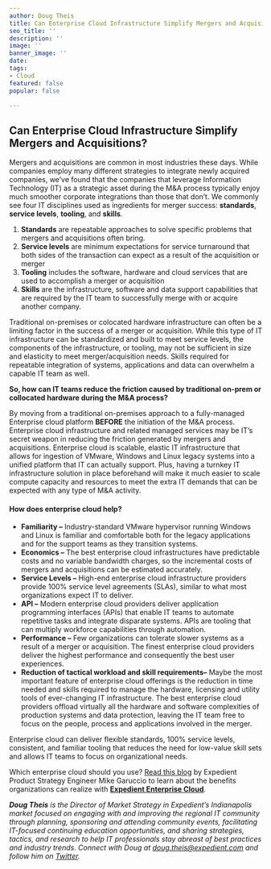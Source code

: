 ```yaml
---
author: Doug Theis
title: Can Enterprise Cloud Infrastructure Simplify Mergers and Acquisitions?
seo_title: ''
description: ''
image: ''
banner_image: ''
date: 
tags:
- Cloud
featured: false
popular: false

---
```

## Can Enterprise Cloud Infrastructure Simplify Mergers and Acquisitions?

Mergers and acquisitions are common in most industries these days. While companies employ many different strategies to integrate newly acquired companies, we’ve found that the companies that leverage Information Technology (IT) as a strategic asset during the M&A process typically enjoy much smoother corporate integrations than those that don’t. We commonly see four IT disciplines used as ingredients for merger success: **standards**, **service levels**, **tooling**, and **skills**.

1. **Standards** are repeatable approaches to solve specific problems that mergers and acquisitions often bring.
2. **Service levels** are minimum expectations for service turnaround that both sides of the transaction can expect as a result of the acquisition or merger
3. **Tooling** includes the software, hardware and cloud services that are used to accomplish a merger or acquisition
4. **Skills** are the infrastructure, software and data support capabilities that are required by the IT team to successfully merge with or acquire another company.

Traditional on-premises or colocated hardware infrastructure can often be a limiting factor in the success of a merger or acquisition. While this type of IT infrastructure can be standardized and built to meet service levels, the components of the infrastructure, or tooling, may not be sufficient in size and elasticity to meet merger/acquisition needs. Skills required for repeatable integration of systems, applications and data can overwhelm a capable IT team as well.

**So, how can IT teams reduce the friction caused by traditional on-prem or collocated hardware during the M&A process?**

By moving from a traditional on-premises approach to a fully-managed Enterprise cloud platform **BEFORE** the initiation of the M&A process. Enterprise cloud infrastructure and related managed services may be IT’s secret weapon in reducing the friction generated by mergers and acquisitions. Enterprise cloud is scalable, elastic IT infrastructure that allows for ingestion of VMware, Windows and Linux legacy systems into a unified platform that IT can actually support. Plus, having a turnkey IT infrastructure solution in place beforehand will make it much easier to scale compute capacity and resources to meet the extra IT demands that can be expected with any type of M&A activity.

#### How does enterprise cloud help?

* **Familiarity –** Industry-standard VMware hypervisor running Windows and Linux is familiar and comfortable both for the legacy applications and for the support teams as they transition systems.
* **Economics –** The best enterprise cloud infrastructures have predictable costs and no variable bandwidth charges, so the incremental costs of mergers and acquisitions can be estimated accurately.
* **Service Levels –** High-end enterprise cloud infrastructure providers provide 100% service level agreements (SLAs), similar to what most organizations expect IT to deliver.
* **API –** Modern enterprise cloud providers deliver application programming interfaces (APIs) that enable IT teams to automate repetitive tasks and integrate disparate systems. APIs are tooling that can multiply workforce capabilities through automation.
* **Performance –** Few organizations can tolerate slower systems as a result of a merger or acquisition. The finest enterprise cloud providers deliver the highest performance and consequently the best user experiences.
* **Reduction of tactical workload and skill requirements–** Maybe the most important feature of enterprise cloud offerings is the reduction in time needed and skills required to manage the hardware, licensing and utility tools of ever-changing IT infrastructure. The best enterprise cloud providers offload virtually all the hardware and software complexities of production systems and data protection, leaving the IT team free to focus on the people, process and applications involved in the merger.

Enterprise cloud can deliver flexible standards, 100% service levels, consistent, and familiar tooling that reduces the need for low-value skill sets and allows IT teams to focus on organizational needs.

Which enterprise cloud should you use? [Read this blog](https://www.expedient.com/blog/expedient-enterprise-cloud-vs-on-prem-vmware-the-business-case-for-turnkey-infrastructure-as-a-service/) by Expedient Product Strategy Engineer Mike Garuccio to learn about the benefits organizations can realize with [**Expedient Enterprise Cloud**](https://www.expedient.com/services/infrastructure-as-a-service/cloud/).

**_Doug Theis_** _is the Director of Market Strategy in Expedient’s Indianapolis market focused on engaging with and improving the regional IT community through planning, sponsoring and attending community events, facilitating IT-focused continuing education opportunities, and sharing strategies, tactics, and research to help IT professionals stay abreast of best practices and industry trends. Connect with Doug at_ [_doug.theis@expedient.com_](mailto:doug.theis@expedient.com) _and follow him on_ [_Twitter_](https://twitter.com/dougtheis)_._